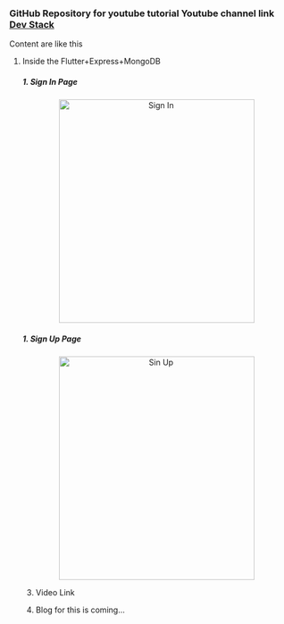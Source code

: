 ### GitHub Repository for youtube tutorial Youtube channel link [Dev Stack](https://www.youtube.com/channel/UCE9YNto5Fc8u7DdOTuCm8rw)

Content are like this

1. Inside the Flutter+Express+MongoDB
   <h5>1. Sign In Page</h5>
   <p align="center">
     <img src="https://github.com/balram0608/youtube-tutorial/blob/master/image/signIn.gif" width="350" height="400" title="hover text" alt ="Sign In">
     </p>
     <h5>1. Sign Up Page</h5>
     <p align="center">
     <img src="https://github.com/balram0608/youtube-tutorial/blob/master/image/signup.gif" width="350" height="400"  alt="Sin Up">
   </p>

   3. Video Link

   4. Blog for this is coming...

